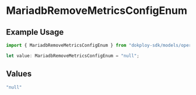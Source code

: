 # MariadbRemoveMetricsConfigEnum

## Example Usage

```typescript
import { MariadbRemoveMetricsConfigEnum } from "dokploy-sdk/models/operations";

let value: MariadbRemoveMetricsConfigEnum = "null";
```

## Values

```typescript
"null"
```